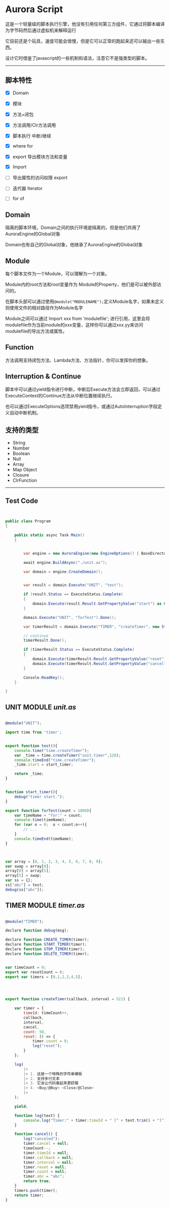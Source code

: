 ﻿# Aurora Script
这是一个轻量级的脚本执行引擎，他没有引用任何第三方组件，它通过将脚本编译为字节码然后通过虚拟机来解释运行

它目前还是个玩具，速度可能会很慢，但是它可以正常的跑起来还可以输出一些东西。

设计它时借鉴了javascript的一些机制和语法，注意它不是强类型的脚本。




---

## 脚本特性 

 - [x] Domain
 - [x] 模块
 - [x] 方法+闭包
 - [x] 方法调用/Clr方法调用
 - [x] 脚本执行 中断/继续
 - [x] where for
 - [x] export 导出模块方法和变量
 - [x] Import
 - [ ] 导出属性的访问权限  export 
 - [ ] 迭代器 Iterator 
 - [ ] for of
 


 

 ## Domain
 隔离的脚本环境，Domain之间的执行环境是隔离的，但是他们共用了AuroraEngine的Global对象

 Domain也有自己的Global对象，他继承了AuroraEngine的Global对象

 ## Module 
 每个脚本文件为一个Module，可以理解为一个对象。

 Module内的root方法和root变量作为 Module的Property，他们是可以被外部访问的。

 在脚本头部可以通过使用`@module("MODULENAME");`定义Module名字，如果未定义则使用文件的相对路径作为Module名字

 Module之间可以通过 Import xxx from 'modulefile'; 进行引用，这里会将modulefile作为当前module的xxx变量，这样你可以通过xxx.yy来访问modulefile的导出方法或属性。

 ## Function
 方法调用支持闭包方法、Lambda方法、方法指针，你可以发挥你的想象。


 ## Interruption & Continue

 脚本中可以通过yield指令进行中断，中断后Execute方法会立即返回，可以通过ExecuteContext的Continue方法从中断位置继续执行。

 也可以通过ExecuteOptions选项禁用yield指令，或通过AutoInterruption字段定义自动中断机制。




 


 ## 支持的类型
 - String
 - Number
 - Boolean
 - Null
 - Array
 - Map Object
 - Closure
 - ClrFunction


 ---

## Test Code

``` csharp


public class Program
{

    public static async Task Main()
    {


        var engine = new AuroraEngine(new EngineOptions() { BaseDirectory = "./var_tests/" });

        await engine.BuildAsync("./unit.as");

        var domain = engine.CreateDomain();


        var result = domain.Execute("UNIT", "test");

        if (result.Status == ExecuteStatus.Complete)
        {
            domain.Execute(result.Result.GetPropertyValue("start") as ClosureFunction).Done();
        }

        domain.Execute("UNIT", "forTest").Done();

        var timerResult = domain.Execute("TIMER", "createTimer", new StringValue("Hello") /* , new NumberValue(500) */);

        // continue
        timerResult.Done();

        if (timerResult.Status == ExecuteStatus.Complete)
        {
            domain.Execute(timerResult.Result.GetPropertyValue("reset") as ClosureFunction);
            domain.Execute(timerResult.Result.GetPropertyValue("cancel") as ClosureFunction);
        }

        Console.ReadKey();
    }

}

```





## UNIT MODULE *unit.as*

``` javascript

@module("UNIT");

import time from 'timer';


export function test(){
	console.time("time.createTimer");
	var _time = time.createTimer("unit.timer",128);
	console.timeEnd("time.createTimer");
	_time.start = start_timer;

	return _time;
}


function start_timer(){
	debug("timer start.");
}

export function forTest(count = 1000){
	var timeName = "for:" + count;
	console.time(timeName);
	for (var o = 0;  o < count;o++){
	    // ...
	}
	console.timeEnd(timeName);
}



var array = [0, 1, 2, 3, 4, 5, 6, 7, 8, 9];
var swap = array[0];
array[0] = array[5];
array[5] = swap;
var ss = {};
ss["abc"] = test;
debug(ss["abc"]);

```


## TIMER MODULE *timer.as*

``` javascript

@module("TIMER");

declare function debug(msg);

declare function CREATE_TIMER(timer);
declare function START_TIMER(timer);
declare function STOP_TIMER(timer);
declare function DELETE_TIMER(timer);


var timeCount = 0;
export var resetCount = 0;
export var timers = [0,1,2,3,4,5];




export function createTimer(callback, interval = 521) {

    var timer = {
        timeId: timeCount++,
        callback,
        interval,
        cancel,
        count: 50,
        reset: () => {
            timer.count = 0;
            log("reset");
        }
    };

    log(
        |> 
        |> 1. 这是一个特殊的字符串模板
        |> 2. 支持多行文本
        |> 3. 它会让代码看起来更舒服
        |> 4. <Buy/@Buy> <Close/@Close> 
        |> 
    );

    yield;

    function log(text) {
        console.log("Timer:" + timer.timeId + " [" + text.trim() + "]");
    }

    function cancel() {
        log("canceled");
        timer.cancel = null;
        timeCount--;
        timer.timeId = null;
        timer.callback = null;
        timer.interval = null;
        timer.reset = null;
        timer.count = null;
        timer.abc = "abc";
        return true;
    }
    timers.push(timer);
    return timer;
}


```